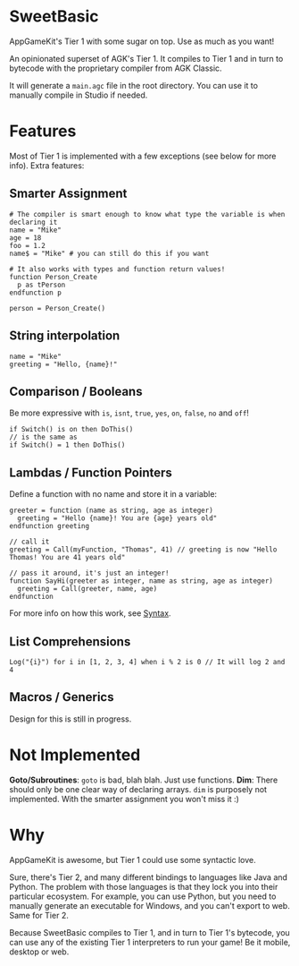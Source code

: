 # SweetBasic
AppGameKit's Tier 1 with some sugar on top. Use as much as you want!

An opinionated superset of AGK's Tier 1. It compiles to Tier 1 and in turn to
bytecode with the proprietary compiler from AGK Classic.

It will generate a `main.agc` file in the root directory. You can use it to
manually compile in Studio if needed.

# Features
Most of Tier 1 is implemented with a few exceptions (see below for more info).
Extra features:

## Smarter Assignment
```
# The compiler is smart enough to know what type the variable is when declaring it
name = "Mike"
age = 18
foo = 1.2
name$ = "Mike" # you can still do this if you want

# It also works with types and function return values!
function Person_Create
  p as tPerson
endfunction p

person = Person_Create()
```

## String interpolation
```
name = "Mike"
greeting = "Hello, {name}!"
```

## Comparison / Booleans
Be more expressive with `is`, `isnt`, `true`, `yes`, `on`, `false`, `no` and
`off`!

```
if Switch() is on then DoThis()
// is the same as
if Switch() = 1 then DoThis()
```

## Lambdas / Function Pointers
Define a function with no name and store it in a variable:

```
greeter = function (name as string, age as integer)
  greeting = "Hello {name}! You are {age} years old"
endfunction greeting

// call it
greeting = Call(myFunction, "Thomas", 41) // greeting is now "Hello Thomas! You are 41 years old"

// pass it around, it's just an integer!
function SayHi(greeter as integer, name as string, age as integer)
  greeting = Call(greeter, name, age)
endfunction
```

For more info on how this work, see [Syntax](syntax.md).

## List Comprehensions
```
Log("{i}") for i in [1, 2, 3, 4] when i % 2 is 0 // It will log 2 and 4
```

## Macros / Generics
Design for this is still in progress.

# Not Implemented
**Goto/Subroutines**: `goto` is bad, blah blah. Just use functions.
**Dim**: There should only be one clear way of declaring arrays. `dim` is
purposely not implemented. With the smarter assignment you won't miss it :)

# Why
AppGameKit is awesome, but Tier 1 could use some syntactic love.

Sure, there's Tier 2, and many different bindings to languages like Java and
Python. The problem with those languages is that they lock you into their
particular ecosystem. For example, you can use Python, but you need to manually
generate an executable for Windows, and you can't export to web. Same for Tier
2.

Because SweetBasic compiles to Tier 1, and in turn to Tier 1's bytecode, you can
use any of the existing Tier 1 interpreters to run your game! Be it mobile,
desktop or web.
